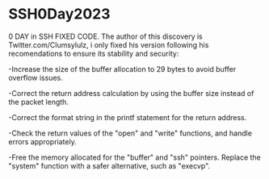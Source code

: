 # SSH0Day2023
0 DAY in SSH FIXED CODE. The author of this discovery is Twitter.com/Clumsylulz, i only fixed his version following his recomendations to ensure its stability and security:

-Increase the size of the buffer allocation to 29 bytes to avoid buffer overflow issues. 

-Correct the return address calculation by using the buffer size instead of the packet length. 

-Correct the format string in the printf statement for the return address. 

-Check the return values of the "open" and "write" functions, and handle errors appropriately. 

-Free the memory allocated for the "buffer" and "ssh" pointers. Replace the "system" function with a safer alternative, such as "execvp".
